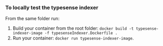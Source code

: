 ### To locally test the typesense indexer

From the same folder run:

1. Build your container from the root folder: `docker build -t typesense-indexer-image -f typesenseIndexer.Dockerfile .`
2. Run your container: `docker run typesense-indexer-image`.
